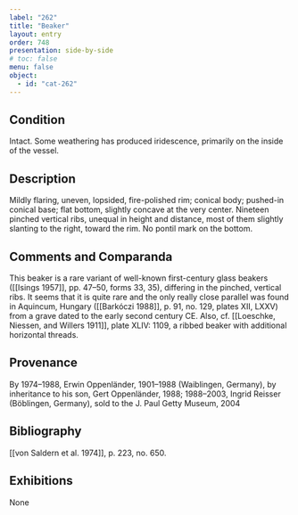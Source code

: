 ```yaml
---
label: "262"
title: "Beaker"
layout: entry
order: 748
presentation: side-by-side
# toc: false
menu: false
object:
  - id: "cat-262"
---
```


## Condition

Intact. Some weathering has produced iridescence, primarily on the inside of the vessel.

## Description

Mildly flaring, uneven, lopsided, fire-polished rim; conical body; pushed-in conical base; flat bottom, slightly concave at the very center. Nineteen pinched vertical ribs, unequal in height and distance, most of them slightly slanting to the right, toward the rim. No pontil mark on the bottom.

## Comments and Comparanda

This beaker is a rare variant of well-known first-century glass beakers ([[Isings 1957]], pp. 47–50, forms 33, 35), differing in the pinched, vertical ribs. It seems that it is quite rare and the only really close parallel was found in Aquincum, Hungary ([[Barkóczi 1988]], p. 91, no. 129, plates XII, LXXV) from a grave dated to the early second century CE. Also, cf. [[Loeschke, Niessen, and Willers 1911]], plate XLIV: 1109, a ribbed beaker with additional horizontal threads.

## Provenance

By 1974–1988, Erwin Oppenländer, 1901–1988 (Waiblingen, Germany), by inheritance to his son, Gert Oppenländer, 1988; 1988–2003, Ingrid Reisser (Böblingen, Germany), sold to the J. Paul Getty Museum, 2004

## Bibliography

[[von Saldern et al. 1974]], p. 223, no. 650.

## Exhibitions

None